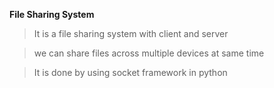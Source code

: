 **File Sharing System**

> It is a file sharing system with client and server

> we can share files across multiple devices at same time 

> It is done by using socket framework in python
